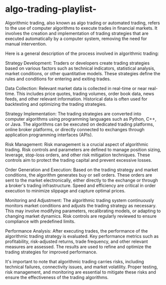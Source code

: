 # algo-trading-playlist-


Algorithmic trading, also known as algo trading or automated trading, refers to the use of computer algorithms to execute trades in financial markets. It involves the creation and implementation of trading strategies that are executed automatically by a computer system, removing the need for manual intervention.

Here is a general description of the process involved in algorithmic trading:

Strategy Development: Traders or developers create trading strategies based on various factors such as technical indicators, statistical analysis, market conditions, or other quantitative models. These strategies define the rules and conditions for entering and exiting trades.

Data Collection: Relevant market data is collected in real-time or near real-time. This includes price quotes, trading volumes, order book data, news feeds, and other relevant information. Historical data is often used for backtesting and optimizing the trading strategies.

Strategy Implementation: The trading strategies are converted into computer algorithms using programming languages such as Python, C++, or Java. The algorithms can be executed on dedicated trading platforms, online broker platforms, or directly connected to exchanges through application programming interfaces (APIs).

Risk Management: Risk management is a crucial aspect of algorithmic trading. Risk controls and parameters are defined to manage position sizing, leverage, stop-loss orders, and other risk mitigation techniques. These controls aim to protect the trading capital and prevent excessive losses.

Order Generation and Execution: Based on the trading strategy and market conditions, the algorithm generates buy or sell orders. These orders are sent to the market electronically, either directly to the exchange or through a broker's trading infrastructure. Speed and efficiency are critical in order execution to minimize slippage and capture optimal prices.

Monitoring and Adjustment: The algorithmic trading system continuously monitors market conditions and adjusts the trading strategy as necessary. This may involve modifying parameters, recalibrating models, or adapting to changing market dynamics. Risk controls are regularly reviewed to ensure compliance with predefined limits.

Performance Analysis: After executing trades, the performance of the algorithmic trading strategy is evaluated. Key performance metrics such as profitability, risk-adjusted returns, trade frequency, and other relevant measures are assessed. The results are used to refine and optimize the trading strategies for improved performance.

It's important to note that algorithmic trading carries risks, including technical failures, connectivity issues, and market volatility. Proper testing, risk management, and monitoring are essential to mitigate these risks and ensure the effectiveness of the trading algorithms.
